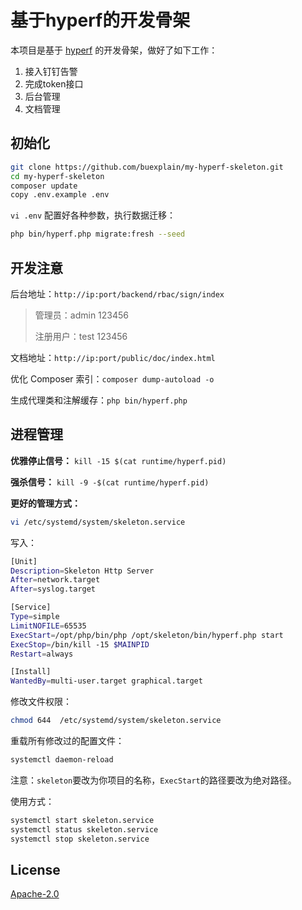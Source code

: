 # 基于hyperf的开发骨架

本项目是基于 [hyperf](https://github.com/hyperf/hyperf) 的开发骨架，做好了如下工作：
1. 接入钉钉告警
2. 完成token接口
3. 后台管理
4. 文档管理

## 初始化

```bash
git clone https://github.com/buexplain/my-hyperf-skeleton.git
cd my-hyperf-skeleton
composer update
copy .env.example .env
```

`vi .env` 配置好各种参数，执行数据迁移：
 
 ```bash
php bin/hyperf.php migrate:fresh --seed
```

## 开发注意

后台地址：`http://ip:port/backend/rbac/sign/index`
> 管理员：admin 123456
>
> 注册用户：test 123456

文档地址：`http://ip:port/public/doc/index.html`

优化 Composer 索引：`composer dump-autoload -o`

生成代理类和注解缓存：`php bin/hyperf.php`

## 进程管理

**优雅停止信号：** 
`kill -15 $(cat runtime/hyperf.pid)`

**强杀信号：** 
`kill -9 -$(cat runtime/hyperf.pid)`

**更好的管理方式：**

```bash
vi /etc/systemd/system/skeleton.service
```

写入：

```bash
[Unit]
Description=Skeleton Http Server
After=network.target
After=syslog.target

[Service]
Type=simple
LimitNOFILE=65535
ExecStart=/opt/php/bin/php /opt/skeleton/bin/hyperf.php start
ExecStop=/bin/kill -15 $MAINPID
Restart=always

[Install]
WantedBy=multi-user.target graphical.target
```

修改文件权限：
```bash
chmod 644  /etc/systemd/system/skeleton.service
```

重载所有修改过的配置文件：
```bash
systemctl daemon-reload
```

注意：`skeleton`要改为你项目的名称，`ExecStart`的路径要改为绝对路径。

使用方式：
```bash
systemctl start skeleton.service
systemctl status skeleton.service
systemctl stop skeleton.service
```

## License
[Apache-2.0](http://www.apache.org/licenses/LICENSE-2.0.html)